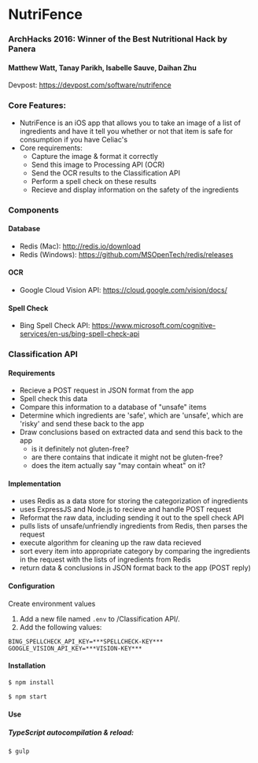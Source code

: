# NutriFence
### ArchHacks 2016: Winner of the Best Nutritional Hack by Panera
#### Matthew Watt, Tanay Parikh, Isabelle Sauve, Daihan Zhu
Devpost: https://devpost.com/software/nutrifence



### Core Features:
- NutriFence is an iOS app that allows you to take an image of a list of ingredients and 
  have it tell you whether or not that item is safe for consumption if you have Celiac's
- Core requirements: 
   - Capture the image & format it correctly
   - Send this image to Processing API (OCR)
   - Send the OCR results to the Classification API
   - Perform a spell check on these results
   - Recieve and display information on the safety of the ingredients

### Components
#### Database
- Redis (Mac): http://redis.io/download
- Redis (Windows): https://github.com/MSOpenTech/redis/releases

#### OCR
- Google Cloud Vision API: https://cloud.google.com/vision/docs/

#### Spell Check
- Bing Spell Check API: https://www.microsoft.com/cognitive-services/en-us/bing-spell-check-api

### Classification API
#### Requirements
- Recieve a POST request in JSON format from the app
- Spell check this data
- Compare this information to a database of "unsafe" items
- Determine which ingredients are 'safe', which are 'unsafe', which are 'risky'
  and send these back to the app
- Draw conclusions based on extracted data and send this back to the app
   - is it definitely not gluten-free?
   - are there contains that indicate it might not be gluten-free?
   - does the item actually say "may contain wheat" on it?

#### Implementation
- uses Redis as a data store for storing the categorization of ingredients
- uses ExpressJS and Node.js to recieve and handle POST request
- Reformat the raw data, including sending it out to the spell check API
- pulls lists of unsafe/unfriendly ingredients from Redis, then parses the request
- execute algorithm for cleaning up the raw data recieved
- sort every item into appropriate category by comparing the ingredients in the request
  with the lists of ingredients from Redis
- return data & conclusions in JSON format back to the app (POST reply)

#### Configuration
Create environment values

1. Add a new file named `.env` to /Classification API/.
2. Add the following values:
```
BING_SPELLCHECK_API_KEY=***SPELLCHECK-KEY***
GOOGLE_VISION_API_KEY=***VISION-KEY***
```

#### Installation

```sh
$ npm install
```

```sh
$ npm start
```

#### Use
##### TypeScript autocompilation & reload:
```sh
$ gulp
```
